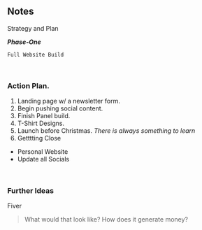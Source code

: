 

## Notes
Strategy and Plan
<br>

***Phase-One***
```
Full Website Build
```
<br>

### Action Plan.
1. Landing page w/ a newsletter form.
2. Begin pushing social content.
3. Finish Panel build.
4. T-Shirt Designs.
5. Launch before Christmas. *There is always something to learn*
6. Getttting Close

- Personal Website
- Update all Socials

<br>

### Further Ideas
Fiver

 > What would that look like? How does it generate money?
